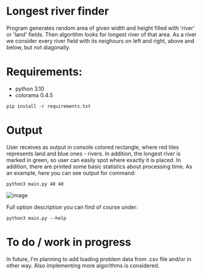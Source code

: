 # Longest river finder
Program generates random area of given width and height filled with 'river' or 'land' fields. Then algortihm looks for longest river of that area. As a river we consider every river field with its neighours on left and right, above and below, but not diagonally.


# Requirements:
* python 3.10
* colorama 0.4.5

`pip install -r requirements.txt`

# Output

User receives as output in console colored rectangle, where red tiles represents land and blue ones - rivers. In addition, the longest river is marked in green, so user can easily spot where exactly it is placed. In addition, there are printed some basic statistics about processing time. As an example, here you can see output for command:

`python3 main.py 40 40`

![image](https://user-images.githubusercontent.com/49252352/197853753-9d43f459-67b8-47b0-a767-f3426ce31b4b.png)

Full option description you can find of course under:

`python3 main.py --help`

# To do / work in progress

In future, I'm planning to add loading problem data from .csv file and/or in other way. Also implementing more algorithms is considered.
